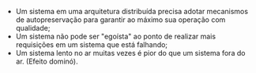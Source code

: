 - Um sistema em uma arquitetura distribuída precisa adotar mecanismos de autopreservação para garantir ao máximo sua operação com qualidade;
- Um sistema não pode ser "egoísta" ao ponto de realizar mais requisições em um sistema que está falhando;
- Um sistema lento no ar muitas vezes é pior do que um sistema fora do ar. (Efeito dominó).